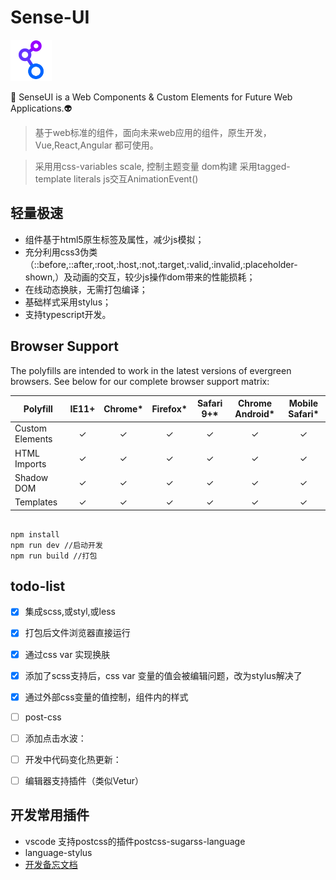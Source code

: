 # Sense-UI

<img src="./public/link.svg" alt="logo" height="66">


<!-- ![logo](./public/link.svg) -->

🌱 
SenseUI is a Web Components &amp; Custom Elements for Future Web Applications.👽
> 基于web标准的组件，面向未来web应用的组件，原生开发，Vue,React,Angular 都可使用。

> 采用用css-variables scale, 控制主题变量
> dom构建 采用tagged-template literals
> js交互AnimationEvent()

## 轻量极速

- 组件基于html5原生标签及属性，减少js模拟；
- 充分利用css3伪类（::before,::after,:root,:host,:not,:target,:valid,:invalid,:placeholder-shown,）及动画的交互，较少js操作dom带来的性能损耗；
- 在线动态换肤，无需打包编译；
- 基础样式采用stylus；
- 支持typescript开发。

## Browser Support

The polyfills are intended to work in the latest versions of evergreen browsers. See below
for our complete browser support matrix:

| Polyfill   | IE11+ | Chrome* | Firefox* | Safari 9+* | Chrome Android* | Mobile Safari* |
| ---------- |:-----:|:-------:|:--------:|:----------:|:---------------:|:--------------:|
| Custom Elements | ✓ | ✓ | ✓ | ✓ | ✓| ✓ |
| HTML Imports | ✓ | ✓ | ✓ | ✓| ✓| ✓ |
| Shadow DOM | ✓ | ✓ | ✓ | ✓ | ✓ | ✓ |
| Templates | ✓ | ✓ | ✓| ✓ | ✓ | ✓ |


```shell

npm install
npm run dev //启动开发
npm run build //打包

```

## todo-list

- [x] 集成scss,或styl,或less
- [x] 打包后文件浏览器直接运行
- [x] 通过css var 实现换肤
- [x] 添加了scss支持后，css var 变量的值会被编辑问题，改为stylus解决了
- [x] 通过外部css变量的值控制，组件内的样式
- [ ] post-css
- [ ] 添加点击水波：
- [ ] 开发中代码变化热更新：
- [ ] 编辑器支持插件（类似Vetur）



## 开发常用插件

- vscode 支持postcss的插件postcss-sugarss-language
- language-stylus
- [开发备忘文档](./public/doc.md)

## 